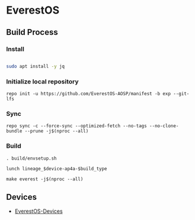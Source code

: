 # EverestOS

## Build Process

### Install ###

```bash

sudo apt install -y jq
```

### Initialize local repository
```
repo init -u https://github.com/EverestOS-AOSP/manifest -b exp --git-lfs
```
### Sync
```
repo sync -c --force-sync --optimized-fetch --no-tags --no-clone-bundle --prune -j$(nproc --all)
```

### Build ###

```
. build/envsetup.sh
```
```
lunch lineage_$device-ap4a-$build_type
```
```
make everest -j$(nproc --all)
```

## Devices

- [EverestOS-Devices](https://github.com/orgs/ProjectEverest-Devices/repositories)
